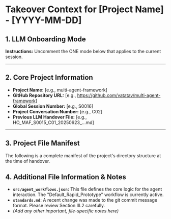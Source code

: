 # Takeover Context for [Project Name] - [YYYY-MM-DD]

## 1. LLM Onboarding Mode

**Instructions:** Uncomment the ONE mode below that applies to the current session.

---
## 2. Core Project Information

* **Project Name:** [e.g., multi-agent-framework]
* **GitHub Repository URL:** [e.g., https://github.com/vatatav/multi-agent-framework]
* **Global Session Number:** [e.g., S0016]
* **Project Conversation Number:** [e.g., C02]
* **Previous LLM Handover File:** [e.g., HO_MAF_S0015_C01_20250623_...md]

---
## 3. Project File Manifest

The following is a complete manifest of the project's directory structure at the time of handover.

## 4. Additional File Information & Notes

* **`src/agent_workflows.json`:** This file defines the core logic for the agent interaction. The "Default_Rapid_Prototype" workflow is currently active.
* **`standards.md`:** A recent change was made to the git commit message format. Please review Section III.2 carefully.
* *(Add any other important, file-specific notes here)*